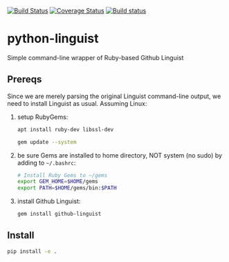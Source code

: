 [![Build Status](https://travis-ci.com/scivision/linguist-python.svg?branch=master)](https://travis-ci.com/scivision/linguist-python)
[![Coverage Status](https://coveralls.io/repos/github/scivision/linguist-python/badge.svg?branch=master)](https://coveralls.io/github/scivision/linguist-python?branch=master)
[![Build status](https://ci.appveyor.com/api/projects/status/95502ny5y0bsy8ll?svg=true)](https://ci.appveyor.com/project/scivision/linguist-python)

# python-linguist
Simple command-line wrapper of Ruby-based Github Linguist

## Prereqs

Since we are merely parsing the original Linguist command-line output, we need to install Linguist as usual. Assuming Linux:

1. setup RubyGems:
   ```sh
   apt install ruby-dev libssl-dev
   
   gem update --system
   ```
2. be sure Gems are installed to home directory, NOT system (no sudo) by adding to `~/.bashrc`:
   ```sh
   # Install Ruby Gems to ~/gems
   export GEM_HOME=$HOME/gems
   export PATH=$HOME/gems/bin:$PATH
   ```
3. install Github Linguist:
   ```sh
   gem install github-linguist
   ```

## Install

```sh
pip install -e .
```

